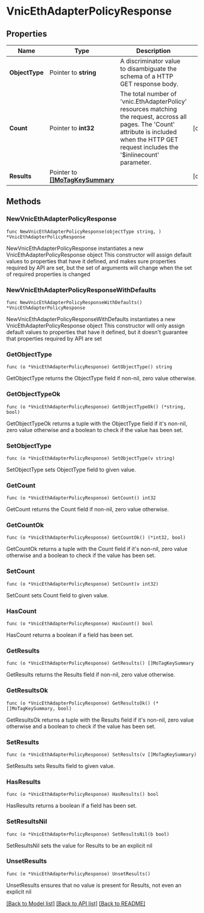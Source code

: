 # VnicEthAdapterPolicyResponse

## Properties

Name | Type | Description | Notes
------------ | ------------- | ------------- | -------------
**ObjectType** | Pointer to **string** | A discriminator value to disambiguate the schema of a HTTP GET response body. | 
**Count** | Pointer to **int32** | The total number of &#39;vnic.EthAdapterPolicy&#39; resources matching the request, accross all pages. The &#39;Count&#39; attribute is included when the HTTP GET request includes the &#39;$inlinecount&#39; parameter. | [optional] 
**Results** | Pointer to [**[]MoTagKeySummary**](mo.TagKeySummary.md) |  | [optional] 

## Methods

### NewVnicEthAdapterPolicyResponse

`func NewVnicEthAdapterPolicyResponse(objectType string, ) *VnicEthAdapterPolicyResponse`

NewVnicEthAdapterPolicyResponse instantiates a new VnicEthAdapterPolicyResponse object
This constructor will assign default values to properties that have it defined,
and makes sure properties required by API are set, but the set of arguments
will change when the set of required properties is changed

### NewVnicEthAdapterPolicyResponseWithDefaults

`func NewVnicEthAdapterPolicyResponseWithDefaults() *VnicEthAdapterPolicyResponse`

NewVnicEthAdapterPolicyResponseWithDefaults instantiates a new VnicEthAdapterPolicyResponse object
This constructor will only assign default values to properties that have it defined,
but it doesn't guarantee that properties required by API are set

### GetObjectType

`func (o *VnicEthAdapterPolicyResponse) GetObjectType() string`

GetObjectType returns the ObjectType field if non-nil, zero value otherwise.

### GetObjectTypeOk

`func (o *VnicEthAdapterPolicyResponse) GetObjectTypeOk() (*string, bool)`

GetObjectTypeOk returns a tuple with the ObjectType field if it's non-nil, zero value otherwise
and a boolean to check if the value has been set.

### SetObjectType

`func (o *VnicEthAdapterPolicyResponse) SetObjectType(v string)`

SetObjectType sets ObjectType field to given value.


### GetCount

`func (o *VnicEthAdapterPolicyResponse) GetCount() int32`

GetCount returns the Count field if non-nil, zero value otherwise.

### GetCountOk

`func (o *VnicEthAdapterPolicyResponse) GetCountOk() (*int32, bool)`

GetCountOk returns a tuple with the Count field if it's non-nil, zero value otherwise
and a boolean to check if the value has been set.

### SetCount

`func (o *VnicEthAdapterPolicyResponse) SetCount(v int32)`

SetCount sets Count field to given value.

### HasCount

`func (o *VnicEthAdapterPolicyResponse) HasCount() bool`

HasCount returns a boolean if a field has been set.

### GetResults

`func (o *VnicEthAdapterPolicyResponse) GetResults() []MoTagKeySummary`

GetResults returns the Results field if non-nil, zero value otherwise.

### GetResultsOk

`func (o *VnicEthAdapterPolicyResponse) GetResultsOk() (*[]MoTagKeySummary, bool)`

GetResultsOk returns a tuple with the Results field if it's non-nil, zero value otherwise
and a boolean to check if the value has been set.

### SetResults

`func (o *VnicEthAdapterPolicyResponse) SetResults(v []MoTagKeySummary)`

SetResults sets Results field to given value.

### HasResults

`func (o *VnicEthAdapterPolicyResponse) HasResults() bool`

HasResults returns a boolean if a field has been set.

### SetResultsNil

`func (o *VnicEthAdapterPolicyResponse) SetResultsNil(b bool)`

 SetResultsNil sets the value for Results to be an explicit nil

### UnsetResults
`func (o *VnicEthAdapterPolicyResponse) UnsetResults()`

UnsetResults ensures that no value is present for Results, not even an explicit nil

[[Back to Model list]](../README.md#documentation-for-models) [[Back to API list]](../README.md#documentation-for-api-endpoints) [[Back to README]](../README.md)



